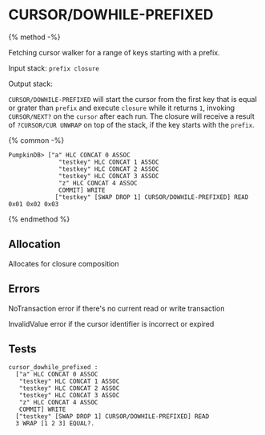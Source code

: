 # CURSOR/DOWHILE-PREFIXED

{% method -%}

Fetching cursor walker for a range of keys starting with a prefix.

Input stack: `prefix closure`

Output stack:

`CURSOR/DOWHILE-PREFIXED` will start the cursor from the first key that is
equal or grater than `prefix` and execute `closure` while it returns `1`,
invoking `CURSOR/NEXT?` on the `cursor` after each run. The closure
will receive a result of `?CURSOR/CUR UNWRAP` on top of the stack, if the
key starts with the `prefix`.

{% common -%}

```
PumpkinDB> ["a" HLC CONCAT 0 ASSOC
              "testkey" HLC CONCAT 1 ASSOC
              "testkey" HLC CONCAT 2 ASSOC
              "testkey" HLC CONCAT 3 ASSOC
              "z" HLC CONCAT 4 ASSOC
              COMMIT] WRITE
             ["testkey" [SWAP DROP 1] CURSOR/DOWHILE-PREFIXED] READ
0x01 0x02 0x03             
```

{% endmethod %}

## Allocation

Allocates for closure composition

## Errors

NoTransaction error if there's no current read or write transaction

InvalidValue error if the cursor identifier is incorrect or expired

## Tests

```test
cursor_dowhile_prefixed :
  ["a" HLC CONCAT 0 ASSOC
   "testkey" HLC CONCAT 1 ASSOC
   "testkey" HLC CONCAT 2 ASSOC
   "testkey" HLC CONCAT 3 ASSOC
   "z" HLC CONCAT 4 ASSOC
   COMMIT] WRITE
  ["testkey" [SWAP DROP 1] CURSOR/DOWHILE-PREFIXED] READ
  3 WRAP [1 2 3] EQUAL?.
```
